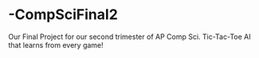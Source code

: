 -CompSciFinal2
==============

Our Final Project for our second trimester of AP Comp Sci.  Tic-Tac-Toe AI that learns from every game!
